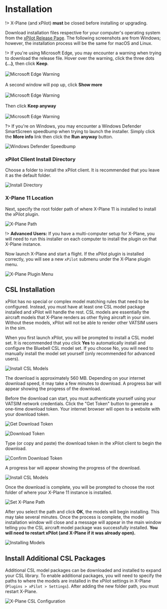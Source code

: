 # Installation

!> X-Plane (and xPilot) **must** be closed before installing or upgrading.

Download installation files respective for your computer's operating system from the [xPilot Release Page](https://github.com/xpilot-project/xpilot/releases/latest). The following screenshots are from Windows; however, the installation process will be the same for macOS and Linux.

!> If you're using Microsoft Edge, you may encounter a warning when trying to download the release file. Hover over the warning, click the three dots **(...)**, then click **Keep**.<br/><br/>
![Microsoft Edge Warning](media/EdgeWarning.png ':size=290 :class=img-border')<br/><br/>
A second window will pop up, click **Show more**<br/><br/>
![Microsoft Edge Warning](media/EdgeWarning2.png ':size=518 :class=img-border')<br/><br/>
Then click **Keep anyway**<br/><br/>
![Microsoft Edge Warning](media/EdgeWarning3.png ':size=644 :class=img-border')

?> If you're on Windows, you may encounter a Windows Defender SmartScreen speedbump when trying to launch the installer. Simply click the **More info** link then click the **Run anyway** button.

![Windows Defender Speedbump](media/WindowsDefender.png ':size=498 :class=img-border')

### xPilot Client Install Directory

Choose a folder to install the xPilot client. It is recommended that you leave it as the default folder.

![Install Directory](media/InstallDirectory.png ':size=377')

### X-Plane 11 Location

Next, specify the root folder path of where X-Plane 11 is installed to install the xPilot plugin.

![X-Plane Path](media/XplanePath.png ':size=377')

!> **Advanced Users:** If you have a multi-computer setup for X-Plane, you will need to run this installer on each computer to install the plugin on that X-Plane instance.

Now launch X-Plane and start a flight. If the xPilot plugin is installed correctly, you will see a new `xPilot` submenu under the X-Plane plugin menu.

![X-Plane Plugin Menu](media/PluginMenu.png ':size=253 :class=img-border')

## CSL Installation

xPilot has no special or complex model matching rules that need to be configured. Instead, you must have at least one CSL model package installed and xPilot will handle the rest. CSL models are essentially the aircraft models that X-Plane renders as other flying aircraft in your sim. Without these models, xPilot will not be able to render other VATSIM users in the sim.

When you first launch xPilot, you will be prompted to install a CSL model set. It is recommended that you click **Yes** to automatically install and configure the Bluebell CSL model set. If you choose No, you will need to manually install the model set yourself (only recommended for advanced users).

![Install CSL Models](media/DownloadModels.png ':size=250')

The download is approximately 560 MB. Depending on your internet download speed, it may take a few minutes to download. A progress bar will appear showing the progress of the download.

Before the download can start, you must authenticate yourself using your VATSIM network credentials. Click the "Get Token" button to generate a one-time download token. Your internet browser will open to a website with your download token.

![Get Download Token](media/ModelDownloadGetToken.png ':size=250')

![Download Token](media/DownloadToken.png ':size=207')

Type (or copy and paste) the download token in the xPilot client to begin the download.

![Confirm Download Token](media/ConfirmDownloadToken.png ':size=250')

A progress bar will appear showing the progress of the download.

![Install CSL Models](media/ModelsDownloading.png ':size=250')

Once the download is complete, you will be prompted to choose the root folder of where your X-Plane 11 instance is installed.

![Set X-Plane Path](media/ModelsXplaneFolder.png ':size=250')

After you select the path and click **OK**, the models will begin installing. This may take several minutes. Once the process is complete, the model installation window will close and a message will appear in the main window telling you the CSL aircraft model package was successfully installed. **You will need to restart xPilot (and X-Plane if it was already open).**

![Installing Models](media/ModelsInstalling.png ':size=250')

## Install Additional CSL Packages
Additional CSL model packages can be downloaded and installed to expand your CSL library. To enable additional packages, you will need to specify the paths to where the models are installed in the xPilot settings in X-Plane (`Plugins > xPilot > Settings`). After adding the new folder path, you must restart X-Plane.

![X-Plane CSL Configuration](media/XplaneCSLConfiguration.png ':size=385')
